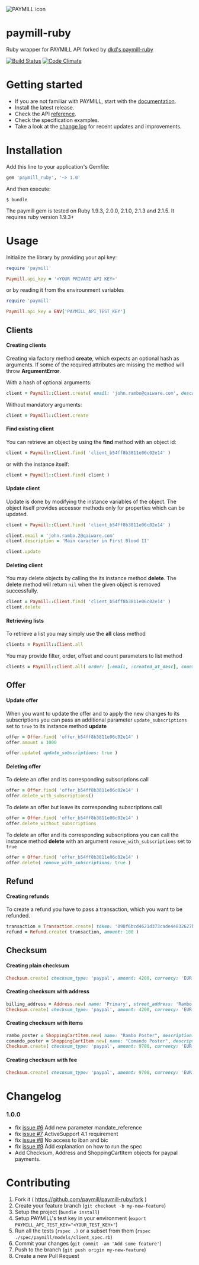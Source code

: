 ![PAYMILL icon](https://static.paymill.com/r/335f99eb3914d517bf392beb1adaf7cccef786b6/img/logo-download_Light.png)

paymill-ruby
============

Ruby wrapper for PAYMILL API forked by [dkd's paymill-ruby](https://github.com/dkd/paymill-ruby)

[![Build Status](https://travis-ci.org/paymill/paymill-ruby.svg)](https://travis-ci.org/paymill/paymill-ruby) [![Code Climate](https://codeclimate.com/github/paymill/paymill-ruby/badges/gpa.svg)](https://codeclimate.com/github/paymill/paymill-ruby)

Getting started
===============

-	If you are not familiar with PAYMILL, start with the [documentation](https://www.paymill.com/en-gb/documentation-3/).
-	Install the latest release.
-	Check the API [reference](https://www.paymill.com/en-gb/documentation-3/reference/api-reference/).
-	Check the specification examples.
-	Take a look at the [change log](./CHANGELOG.md) for recent updates and improvements.

Installation
============

Add this line to your application's Gemfile:

```ruby
gem 'paymill_ruby', '~> 1.0'
```

And then execute:

```
$ bundle
```

The paymill gem is tested on Ruby 1.9.3, 2.0.0, 2.1.0, 2.1.3 and 2.1.5. It requires ruby version 1.9.3+

Usage
=====

Initialize the library by providing your api key:

```ruby
require 'paymill'

Paymill.api_key = '<YOUR PRIVATE API KEY>'
```

or by reading it from the envirounment variables

```ruby
require 'paymill'

Paymill.api_key = ENV['PAYMILL_API_TEST_KEY']
```

Clients
-------

#### Creating clients

Creating via factory method **create**, which expects an optional hash as arguments. If some of the required attributes are missing the method will throw **ArgumentError**.

With a hash of optional arguments:

```ruby
client = Paymill::Client.create( email: 'john.rambo@qaiware.com', description: 'Main caracter in First Blood' )
```

Without mandatory arguments:

```ruby
client = Paymill::Client.create
```

#### Find existing client

You can retrieve an object by using the **find** method with an object id:

```ruby
client = Paymill::Client.find( 'client_b54ff8b3811e06c02e14' )
```

or with the instance itself:

```ruby
client = Paymill::Client.find( client )
```

#### Update client

Update is done by modifying the instance variables of the object. The object itself provides accessor methods only for properties which can be updated.

```ruby
client = Paymill::Client.find( 'client_b54ff8b3811e06c02e14' )

client.email = 'john.rambo.2@qaiware.com'
client.description = 'Main caracter in First Blood II'

client.update
```

#### Deleting client

You may delete objects by calling the its instance method **delete**. The delete method will return <code>nil</code> when the given object is removed successfully.

```ruby
client = Paymill::Client.find( 'client_b54ff8b3811e06c02e14' )
client.delete
```

#### Retrieving lists

To retrieve a list you may simply use the **all** class method

```ruby
clients = Paymill::Client.all
```

You may provide filter, order, offset and count parameters to list method

```ruby
clients = Paymill::Client.all( order: [:email, :created_at_desc], count: 30, offset: 10, filters: [email: 'john.rambo@qaiware.com', created_at: "#{4.days.ago.to_i}-#{2.days.ago.to_i}"] )
```

Offer
-----

#### Update offer

When you want to update the offer and to apply the new changes to its subscriptions you can pass an additional parameter <code>update_subscriptions</code> set to <code>true</code> to its instance method **update**

```ruby
offer = Offer.find( 'offer_b54ff8b3811e06c02e14' )
offer.amount = 1000

offer.update( update_subscriptions: true )
```

#### Deleting offer

To delete an offer and its corresponding subscriptions call

```ruby
offer = Offer.find( 'offer_b54ff8b3811e06c02e14' )
offer.delete_with_subscriptions()
```

To delete an offer but leave its corresponding subscriptions call

```ruby
offer = Offer.find( 'offer_b54ff8b3811e06c02e14' )
offer.delete_without_subscriptions
```

To delete an offer and its corresponding subscriptions you can call the instance method **delete** with an argument <code>remove_with_subscriptions</code> set to <code>true</code>

```ruby
offer = Offer.find( 'offer_b54ff8b3811e06c02e14' )
offer.delete( remove_with_subscriptions: true )
```

Refund
------

#### Creating refunds

To create a refund you have to pass a transaction, which you want to be refunded.

```ruby
transaction = Transaction.create( token: '098f6bcd4621d373cade4e832627b4f6', amount: 990, currency: 'EUR' )
refund = Refund.create( transaction, amount: 100 )
```

Checksum
--------

#### Creating plain checksum

```ruby
Checksum.create( checksum_type: 'paypal', amount: 4200, currency: 'EUR', description: 'Chuck Testa', return_url: 'https://testa.com', cancel_url: 'https://test.com/cancel' )
```

#### Creating checksum with address

```ruby
billing_address = Address.new( name: 'Primary', street_address: 'Rambo Str.', street_address_addition: '', city: 'Sofia', state: 'Sofia', postal_code: 1234, country: 'BG', phone: '088 41 555 27' )
Checksum.create( checksum_type: 'paypal', amount: 4200, currency: 'EUR', description: 'Chuck Testa', return_url: 'https://testa.com', cancel_url: 'https://test.com/cancel', billing_address: billing_address )
```

#### Creating checksum with items

```ruby
rambo_poster = ShoppingCartItem.new( name: "Rambo Poster", description: "John J. Rambo", amount: 2200, quantity: 3, item_number: "898-24342-343", url: "http://www.store.com/items/posters/12121-rambo" )
comando_poster = ShoppingCartItem.new( name: "Comando Poster", description: "John Matrix", amount: 3100, quantity: 1, item_number: "898-24342-341", url: "http://www.store.com/items/posters/12121-comando" )
Checksum.create( checksum_type: 'paypal', amount: 9700, currency: 'EUR', description: 'Chuck Testa', return_url: 'https://testa.com', cancel_url: 'https://test.com/cancel', items: [rambo_poster, comando_poster] )
```

#### Creating checksum with fee

```ruby
Checksum.create( checksum_type: 'paypal', amount: 9700, currency: 'EUR', description: 'Chuck Testa', return_url: 'https://testa.com', cancel_url: 'https://test.com/cancel', fee_amount: 100, fee_payment: 'pay_3af44644dd6d25c820a8', fee_currency: 'EUR', app_id: '8fh98hfd828ej2e09dk0hf9' )
```

Changelog
=========

### 1.0.0
* fix [issue #6](https://github.com/paymill/paymill-ruby/issues/6) Add new parameter mandate_reference
* fix [issue #7](https://github.com/paymill/paymill-ruby/issues/7) ActiveSupport 4.1 requirement
* fix [issue #8](https://github.com/paymill/paymill-ruby/issues/8) No access to iban and bic
* fix [issue #9](https://github.com/paymill/paymill-ruby/issues/9) Add explanation on how to run the spec
* Add Checksum, Address and ShoppingCartItem objects for paypal payments.

Contributing
============

1.	Fork it ( https://github.com/paymill/paymill-ruby/fork )
2.	Create your feature branch (`git checkout -b my-new-feature`)
3.	Setup the project (`bundle install`)
4.	Setup PAYMILL's test key in your environment (`export PAYMILL_API_TEST_KEY="<YOUR_TEST_KEY>"`)
5.	Run all the tests (`rspec .)` or a subset from them (`rspec ./spec/paymill/models/client_spec.rb`)
6.	Commit your changes (`git commit -am 'Add some feature'`)
7.	Push to the branch (`git push origin my-new-feature`)
8.	Create a new Pull Request
